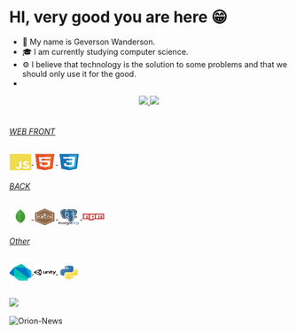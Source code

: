 <div>
  <h1> HI, very good you are here 😁</h1>
</div>

- 🌌 My name is Geverson Wanderson.
- 🎓 I am currently studying computer science.
- ⚙️ I believe that technology is the solution to some problems and that we should only use it for the good.
- 

<div align="center">
  <a href="https://github.com/Orion-News">
  <img height="180em" src="https://github-readme-stats.vercel.app/api?username=Orion-News&show_icons=true&theme=dark&include_all_commits=true&count_private=true"/>
  <img height="180em" src="https://github-readme-stats.vercel.app/api/top-langs/?username=Orion-News&layout=compact&langs_count=7&theme=dark"/>
</div>
 
<div style="display: inline_block">
  <br>
  <h6> WEB FRONT </h6>
  <img align="center" alt="Javascript" height="30" width="40" src="https://raw.githubusercontent.com/devicons/devicon/master/icons/javascript/javascript-plain.svg">
  <img align="center" alt="HTML" height="30" width="40" src="https://raw.githubusercontent.com/devicons/devicon/master/icons/html5/html5-original.svg">
  <img align="center" alt="CSS" height="30" width="40" src="https://raw.githubusercontent.com/devicons/devicon/master/icons/css3/css3-original.svg">
  
  </br>
  <h6> BACK </h6>
  
  <img align="center" alt="MongoDB" height="30" width="40" src="https://github.com/devicons/devicon/blob/master/icons/mongodb/mongodb-original.svg">
  <img align="center" alt="Mocha" height="30" width="40" src="https://github.com/devicons/devicon/blob/master/icons/mocha/mocha-plain.svg">
  <img align="center" alt="Postgre" height="30" width="40" src="https://github.com/devicons/devicon/blob/master/icons/postgresql/postgresql-original-wordmark.svg">
  <img align="center" alt="NPM" height="30" width="40" src="https://github.com/devicons/devicon/blob/master/icons/npm/npm-original-wordmark.svg">
  </br>
  
  <h6> Other </h6>
  <img align="center" alt="CSS" height="30" width="40" src="https://github.com/devicons/devicon/blob/master/icons/dart/dart-original.svg">
  <img align="center" alt="Unity" height="30" width="40" src="https://github.com/devicons/devicon/blob/master/icons/unity/unity-original-wordmark.svg">
  <img align="center" alt="Python" height="30" width="40" src="https://github.com/devicons/devicon/blob/master/icons/python/python-original.svg"> 
</div>
</br>

<a href="https://www.linkedin.com/in/geverson-w-7b9850179/" target="_blank"><img src="https://img.shields.io/badge/-LinkedIn-%230077B5?style=for-the-badge&logo=linkedin&logoColor=white" target="_blank"></a>


<p align="left"> <img src="https://komarev.com/ghpvc/?username=Orion-News&label=Profile%20views&color=0400f5&style=flat" alt="Orion-News" /> </p>
